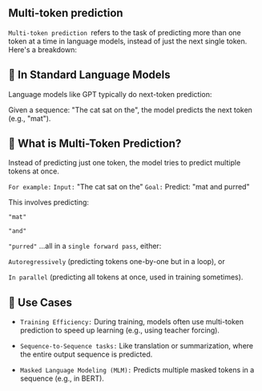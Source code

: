## Multi-token prediction

`Multi-token prediction `refers to the task of predicting more than one token at a time in language models, instead of just the next single token. Here's a breakdown:

## 🔹 In Standard Language Models

Language models like GPT typically do next-token prediction:

Given a sequence: "The cat sat on the", the model predicts the next token (e.g., "mat").

## 🔹 What is Multi-Token Prediction?

Instead of predicting just one token, the model tries to predict multiple tokens at once.

`For example:`
`Input:` "The cat sat on the"
`Goal:` Predict: "mat and purred"

This involves predicting:

`"mat"`

`"and"`

`"purred"`
...all in a `single forward pass`, either:

`Autoregressively` (predicting tokens one-by-one but in a loop), or

`In parallel` (predicting all tokens at once, used in training sometimes).

## 🔹 Use Cases

- `Training Efficiency:` During training, models often use multi-token prediction to speed up learning (e.g., using teacher forcing).

- `Sequence-to-Sequence tasks:` Like translation or summarization, where the entire output sequence is predicted.

- `Masked Language Modeling (MLM):` Predicts multiple masked tokens in a sequence (e.g., in BERT).

